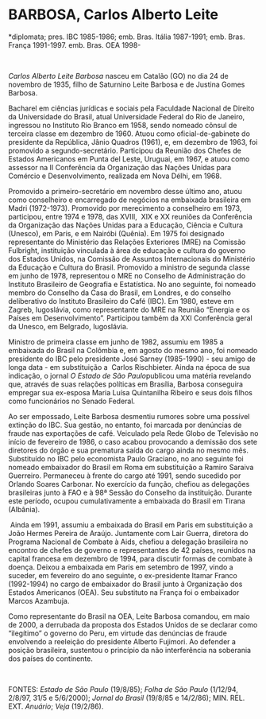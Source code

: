 BARBOSA, Carlos Alberto Leite
=============================

\*diplomata; pres. IBC 1985-1986; emb. Bras. Itália 1987-1991; emb.
Bras. França 1991-1997. emb. Bras. OEA 1998-

 

*Carlos Alberto Leite Barbosa* nasceu em Catalão (GO) no dia 24 de
novembro de 1935, filho de Saturnino Leite Barbosa e de Justina Gomes
Barbosa.

Bacharel em ciências jurídicas e sociais pela Faculdade Nacional de
Direito da Universidade do Brasil, atual Universidade Federal do Rio de
Janeiro, ingressou no Instituto Rio Branco em 1958, sendo nomeado cônsul
de terceira classe em dezembro de 1960. Atuou como oficial-de-gabinete
do presidente da República, Jânio Quadros (1961), e, em dezembro de
1963, foi promovido a segundo-secretário. Participou da Reunião dos
Chefes de Estados Americanos em Punta del Leste, Uruguai, em 1967, e
atuou como assessor na II Conferência da Organização das Nações Unidas
para Comércio e Desenvolvimento, realizada em Nova Délhi, em 1968.

Promovido a primeiro-secretário em novembro desse último ano, atuou como
conselheiro e encarregado de negócios na embaixada brasileira em Madri
(1972-1973). Promovido por merecimento a conselheiro em 1973,
participou, entre 1974 e 1978, das XVIII,  XIX e XX reuniões da
Conferência da Organização das Nações Unidas para a Educação, Ciência e
Cultura (Unesco), em Paris, e em Nairóbi (Quênia). Em 1975 foi designado
representante do Ministério das Relações Exteriores (MRE) na Comissão
Fulbright, instituição vinculada à área de educação e cultura do governo
dos Estados Unidos, na Comissão de Assuntos Internacionais do Ministério
da Educação e Cultura do Brasil. Promovido a ministro de segunda classe
em junho de 1978, representou o MRE no Conselho de Administração do
Instituto Brasileiro de Geografia e Estatística. No ano seguinte, foi
nomeado membro do Conselho da Casa do Brasil, em Londres, e do conselho
deliberativo do Instituto Brasileiro do Café (IBC). Em 1980, esteve em
Zagreb, Iugoslávia, como representante do MRE na Reunião “Energia e os
Países em Desenvolvimento”. Participou também da XXI Conferência geral
da Unesco, em Belgrado, Iugoslávia.

Ministro de primeira classe em junho de 1982, assumiu em 1985 a
embaixada do Brasil na Colômbia e, em agosto do mesmo ano, foi nomeado
presidente do IBC pelo presidente José Sarney (1985-1990) - seu amigo de
longa data - em substituição a  Carlos Rischbieter. Ainda na época de
sua indicação, o jornal *O Estado de São Paulo*publicou uma matéria
revelando que, através de suas relações políticas em Brasília, Barbosa
conseguira empregar sua ex-esposa Maria Luísa Quintanilha Ribeiro e seus
dois filhos como funcionários no Senado Federal.    

Ao ser empossado, Leite Barbosa desmentiu rumores sobre uma possível
extinção do IBC. Sua gestão, no entanto, foi marcada por denúncias de
fraude nas exportações de café. Veiculado pela Rede Globo de Televisão
no início de fevereiro de 1986, o caso acabou provocando a demissão dos
sete diretores do órgão e sua prematura saída do cargo ainda no mesmo
mês. Substituído no IBC pelo economista Paulo Graciano, no ano seguinte
foi  nomeado embaixador do Brasil em Roma em substituição a Ramiro
Saraiva Guerreiro. Permaneceu à frente do cargo até 1991, sendo sucedido
por Orlando Soares Carbonar. No exercício da função, chefiou as
delegações brasileiras junto à FAO e à 98ª Sessão do Conselho da
instituição. Durante este período, ocupou cumulativamente a embaixada do
Brasil em Tirana (Albânia).

 Ainda em 1991, assumiu a embaixada do Brasil em Paris em substituição a
João Hermes Pereira de Araújo. Juntamente com Lair Guerra, diretora do
Programa Nacional de Combate à Aids, chefiou a delegação brasileira no
encontro de chefes de governo e representantes de 42 países, reunidos na
capital francesa em dezembro de 1994, para discutir formas de combate à
doença. Deixou a embaixada em Paris em setembro de 1997, vindo a
suceder, em fevereiro do ano seguinte, o ex-presidente Itamar Franco
(1992-1994) no cargo de embaixador do Brasil junto à Organização dos
Estados Americanos (OEA). Seu substituto na França foi o embaixador
Marcos Azambuja.

Como representante do Brasil na OEA, Leite Barbosa comandou, em maio de
2000, a derrubada da proposta dos Estados Unidos de se declarar como
“ilegítimo” o governo do Peru, em virtude das denúncias de fraude
envolvendo a reeleição do presidente Alberto Fujimori. Ao defender a
posição brasileira, sustentou o princípio da não interferência na
soberania dos países do continente. 

 

FONTES: *Estado de São Paulo* (19/8/85); *Folha de São Paulo* (1/12/94,
2/8/97, 31/5 e 5/6/2000); *Jornal do Brasil* (19/8/85 e 14/2/86); MIN.
REL. EXT. *Anuário*; *Veja* (19/2/86).

 
